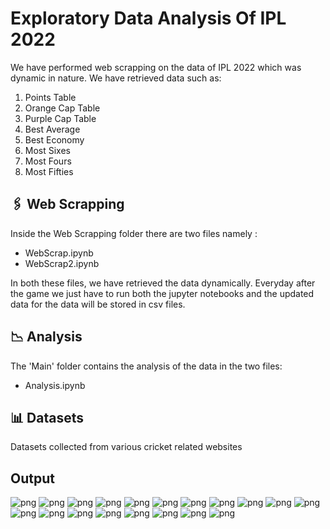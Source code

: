 # **Exploratory Data Analysis Of IPL 2022**

We have performed web scrapping on the data of IPL 2022 which was dynamic in nature. We have retrieved data such as:

1. Points Table
2. Orange Cap Table
3. Purple Cap Table
4. Best Average
5. Best Economy
6. Most Sixes
7. Most Fours
8. Most Fifties

## 🖇️ **Web Scrapping**

Inside the Web Scrapping folder there are two files namely :

- WebScrap.ipynb
- WebScrap2.ipynb

In both these files, we have retrieved the data dynamically. Everyday after the game we just have to run both the jupyter notebooks and the updated data for the data will be stored in csv files.

## 📉 **Analysis**

The 'Main' folder contains the analysis of the data in the two files:

- Analysis.ipynb

## 📊 **Datasets**

Datasets collected from various cricket related websites

## **Output**
![png](../Output/output_8_0.png)
![png](../Output/output_13_0.png)
![png](../Output/output_15_0.png)
![png](../Output/output_21_0.png)
![png](../Output/output_26_0.png)
![png](../Output/output_28_0.png)
![png](../Output/output_36_0.png)
![png](../Output/output_41_0.png)
![png](../Output/output_43_0.png)
![png](../Output/output_50_0.png)
![png](../Output/output_55_0.png)
![png](../Output/output_57_0.png)
![png](../Output/output_65_0.png)
![png](../Output/output_69_0.png)
![png](../Output/output_75_0.png)
![png](../Output/output_77_0.png)
![png](../Output/output_85_0.png)
![png](../Output/output_90_0.png)
![png](../Output/output_93_0.png)